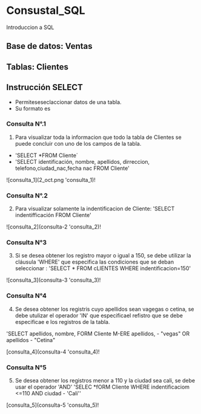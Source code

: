 # Consustal_SQL
Introduccion a SQL

## Base de datos: Ventas
## Tablas: Clientes

#####


## Instrucción SELECT
- Permiteseseclaccionar datos de una tabla.
- Su formato es 

### Consulta N°.1
1. Para visualizar toda la informacion que todo la tabla de Clientes se puede concluir con uno de los campos de la tabla.

- 'SELECT *FROM Cliente´
- 'SELECT identificación, nombre, apellidos, dirreccion, telefono,ciudad_nac,fecha nac FROM Cliente'

![consulta_1](2_oct.png 'consulta_1)!

### Consulta N°.2

2. Para visualizar solamente la indentificacion de Cliente: 'SELECT indentifficación FROM Cliente'

![consulta_2](consulta-2 'consulta_2)!
### Consulta N°3

3. Si se desea obtener los registro mayor o igual  a 150, se debe utilizar la cláusula 'WHERE' que especifica las condiciones que se deban seleccionar : 'SELECT * FROM cLIENTES WHERE indentificacion=150'

![consulta_3](consulta-3 'consulta_3)!

### Consulta N°4

4. Se desea obtener los registris cuyo apellidos sean vagegas o cetina, se debe utulizar el operador  'IN' que especificael refistro que se debe especificae e los registros de la tabla.

'SELECT apellidos, nombre, FORM Cliente M-ERE apellidos, - "vegas" OR apellidos - "Cetina"

[consulta_4](consulta-4 'consulta_4)!

### Consulta N°5

5. Se desea obtener los registros menor a 110 y la ciudad sea cali, se debe usar el operador 'AND' 'SELEC *fORM Cliente WHERE indentificaciom <=110 AND ciudad - 'Cali''

[consulta_5](consulta-5 'consulta_5)!